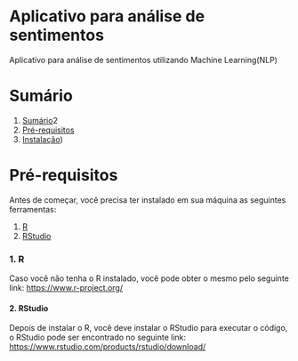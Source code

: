 # Aplicativo para análise de sentimentos
Aplicativo para análise de sentimentos utilizando Machine Learning(NLP)

# Sumário

<!--ts-->
   1. [Sumário](#Sumário)2
   2. [Pré-requisitos](#Pré-requisitos)
   3. [Instalação](#Estrutura-das-pastas))
<!--te-->

# Pré-requisitos

Antes de começar, você precisa ter instalado em sua máquina as seguintes ferramentas: <br>

<!--ts-->
   1. [R](#1-R)
   2. [RStudio](#2-RStudio)
<!--te-->

### 1. R
Caso você não tenha o R instalado, você pode obter o mesmo pelo seguinte link: https://www.r-project.org/ <br>

#### 2. RStudio 
Depois de instalar o R, você deve instalar o RStudio para executar o código, o RStudio pode ser encontrado no seguinte link: https://www.rstudio.com/products/rstudio/download/